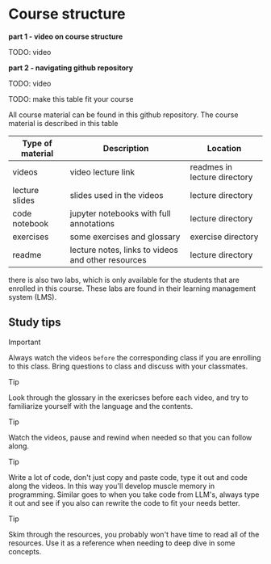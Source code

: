 # Course structure


**part 1 - video on course structure**

TODO: video

<!-- <a href="https://www.youtube.com/watch?v=YZxZt7plGyI" target="_blank">
  <img src="https://github.com/kokchun/assets/blob/main/python_videos/course_structure.png?raw=true" alt="course structure" width="600">
</a> -->

**part 2 - navigating github repository**

TODO: video
<!-- 
<a href="https://youtu.be/woVKB99-KFg" target="_blank">
  <img src="https://github.com/kokchun/assets/blob/main/sql/01_course_structure_2.png?raw=true" alt="dbeaver navigation" width="600">
</a> -->

TODO: make this table fit your course

All course material can be found in this github repository. The course material is described in this table

| Type of material | Description                                        | Location                     |
| ---------------- | -------------------------------------------------- | ---------------------------- |
| videos           | video lecture link                                 | readmes in lecture directory |
| lecture slides   | slides used in the videos                          | lecture directory            |
| code notebook    | jupyter notebooks with full annotations            | lecture directory            |
| exercises        | some exercises and glossary                        | exercise directory           |
| readme           | lecture notes, links to videos and other resources | lecture directory            |

there is also two labs, which is only available for the students that are enrolled in this course. These labs are found in their learning management system (LMS).

## Study tips

> [!IMPORTANT]
> Always watch the videos `before` the corresponding class if you are enrolling to this class. Bring questions to class and discuss with your classmates.

> [!TIP]
> Look through the glossary in the exericses before each video, and try to familiarize yourself with the language and the contents.

> [!TIP]
> Watch the videos, pause and rewind when needed so that you can follow along.

> [!TIP]
> Write a lot of code, don't just copy and paste code, type it out and code along the videos. In this way you'll develop muscle memory in programming. Similar goes to when you take code from LLM's, always type it out and see if you also can rewrite the code to fit your needs better.

> [!TIP]
> Skim through the resources, you probably won't have time to read all of the resources. Use it as a reference when needing to deep dive in some concepts.
